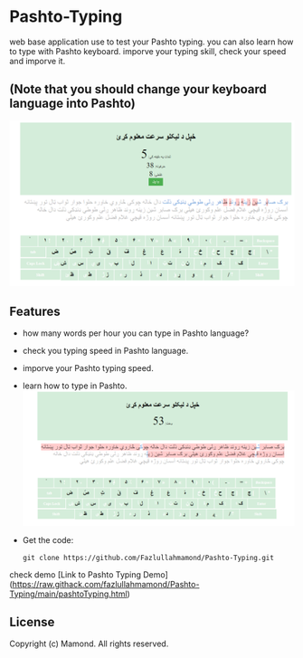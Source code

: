# Pashto-Typing
web base application use to test your Pashto typing.
you can also learn how to type with Pashto keyboard.
imporve your typing skill, check your speed and imporve it.
## (Note that you should change your keyboard language into Pashto)
![Calculator Screenshot](1.png)

## Features
- how many words per hour you can type in Pashto language?
- check you typing speed in Pashto language.
- imporve your Pashto typing speed.
- learn how to type in Pashto.
![Calculator Screenshot](2.png)

- Get the code:
    ```
    git clone https://github.com/Fazlullahmamond/Pashto-Typing.git
    ```


check demo [Link to Pashto Typing Demo] (https://raw.githack.com/fazlullahmamond/Pashto-Typing/main/pashtoTyping.html)


## License
Copyright (c) Mamond. All rights reserved.
